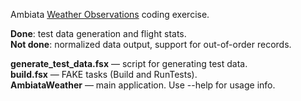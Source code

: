 Ambiata [Weather Observations](https://github.com/ambiata/interview/blob/master/weather.md) coding exercise.

**Done**: test data generation and flight stats.<br/>
**Not done**: normalized data output, support for out-of-order records.

**generate_test_data.fsx** — script for generating test data.<br/>
**build.fsx** — FAKE tasks (Build and RunTests).<br/>
**AmbiataWeather** — main application. Use --help for usage info.
